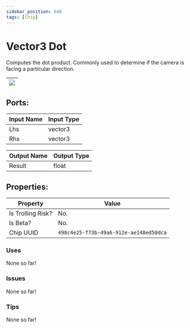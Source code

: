 ```yaml
---
sidebar_position: 640
tags: [Chip]
---
```


# Vector3 Dot


Computes the dot product. Commonly used to determine if the camera is facing a particular direction.

| ![](https://images-ext-2.discordapp.net/external/MPmIaQzlEPmgGWlgi-WxBBXt0Bjv_zWPkg1y1f_sy3s/https/www.recroomcircuits.com/image/circuit/absolute-value?width=206&height=108) |
|-----|

## Ports:

| Input Name | Input Type |
|-----------|-----------|
| Lhs | vector3 |
| Rhs | vector3 |

| Output Name | Output Type |
|-----------|-----------|
| Result | float |

## Properties:

| Property  | Value |
|-------------------|-----------|
| Is Trolling Risk? | No. |
| Is Beta? | No. |
| Chip UUID | `498c4e25-f73b-49a6-912e-ae148ed50dca` |

### Uses
None so far!

### Issues
None so far!

### Tips
None so far!
